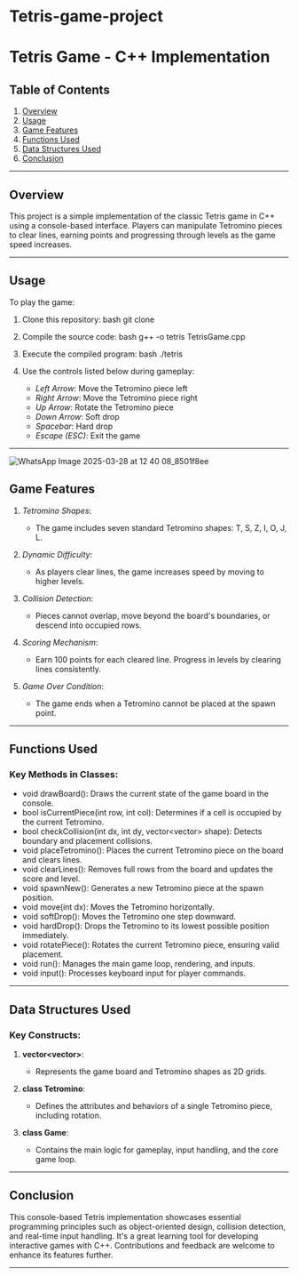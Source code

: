 # Tetris-game-project

# Tetris Game - C++ Implementation



## Table of Contents
1. [Overview](#overview)
2. [Usage](#usage)
3. [Game Features](#game-features)
4. [Functions Used](#functions-used)
5. [Data Structures Used](#data-structures-used)
6. [Conclusion](#conclusion)

---

## Overview
This project is a simple implementation of the classic Tetris game in C++ using a console-based interface. Players can manipulate Tetromino pieces to clear lines, earning points and progressing through levels as the game speed increases.

---

## Usage
To play the game:
1. Clone this repository:
    bash
    git clone <repository-url>
    
2. Compile the source code:
    bash
    g++ -o tetris TetrisGame.cpp
    
3. Execute the compiled program:
    bash
    ./tetris
    
4. Use the controls listed below during gameplay:
    - *Left Arrow*: Move the Tetromino piece left
    - *Right Arrow*: Move the Tetromino piece right
    - *Up Arrow*: Rotate the Tetromino piece
    - *Down Arrow*: Soft drop
    - *Spacebar*: Hard drop
    - *Escape (ESC)*: Exit the game

---
![WhatsApp Image 2025-03-28 at 12 40 08_8501f8ee](https://github.com/user-attachments/assets/73949ee3-9e8e-4032-8431-b8f27fd9f22e)



## Game Features
1. *Tetromino Shapes*:
   - The game includes seven standard Tetromino shapes: T, S, Z, I, O, J, L.

2. *Dynamic Difficulty*:
   - As players clear lines, the game increases speed by moving to higher levels.

3. *Collision Detection*:
   - Pieces cannot overlap, move beyond the board's boundaries, or descend into occupied rows.

4. *Scoring Mechanism*:
   - Earn 100 points for each cleared line. Progress in levels by clearing lines consistently.

5. *Game Over Condition*:
   - The game ends when a Tetromino cannot be placed at the spawn point.

---

## Functions Used
### Key Methods in Classes:
- void drawBoard(): Draws the current state of the game board in the console.
- bool isCurrentPiece(int row, int col): Determines if a cell is occupied by the current Tetromino.
- bool checkCollision(int dx, int dy, vector<vector<int>> shape): Detects boundary and placement collisions.
- void placeTetromino(): Places the current Tetromino piece on the board and clears lines.
- void clearLines(): Removes full rows from the board and updates the score and level.
- void spawnNew(): Generates a new Tetromino piece at the spawn position.
- void move(int dx): Moves the Tetromino horizontally.
- void softDrop(): Moves the Tetromino one step downward.
- void hardDrop(): Drops the Tetromino to its lowest possible position immediately.
- void rotatePiece(): Rotates the current Tetromino piece, ensuring valid placement.
- void run(): Manages the main game loop, rendering, and inputs.
- void input(): Processes keyboard input for player commands.

---

## Data Structures Used
### Key Constructs:
1. **vector<vector<int>>**:
   - Represents the game board and Tetromino shapes as 2D grids.

2. **class Tetromino**:
   - Defines the attributes and behaviors of a single Tetromino piece, including rotation.

3. **class Game**:
   - Contains the main logic for gameplay, input handling, and the core game loop.

  

---

## Conclusion
This console-based Tetris implementation showcases essential programming principles such as object-oriented design, collision detection, and real-time input handling. It's a great learning tool for developing interactive games with C++. Contributions and feedback are welcome to enhance its features further.

---
